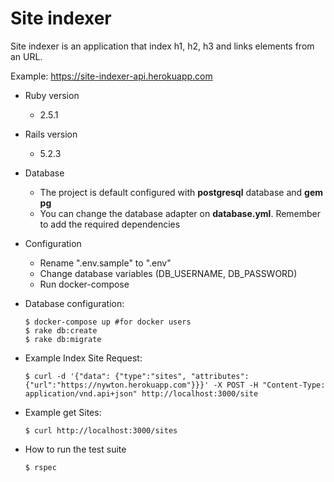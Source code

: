 # Site indexer

Site indexer is an application that index h1, h2, h3 and links elements from an URL.

Example: https://site-indexer-api.herokuapp.com

* Ruby version
    - 2.5.1
* Rails version
     - 5.2.3
* Database
    - The project is default configured with **postgresql** database and **gem pg**
    - You can change the database adapter on **database.yml**. Remember to add the required dependencies
* Configuration
    - Rename ".env.sample" to ".env"
    - Change database variables (DB_USERNAME, DB_PASSWORD) 
    - Run docker-compose
* Database configuration:
    
    ````
    $ docker-compose up #for docker users
    $ rake db:create
    $ rake db:migrate
    
* Example Index Site Request:
    
    ````
    $ curl -d '{"data": {"type":"sites", "attributes":{"url":"https://nywton.herokuapp.com"}}}' -X POST -H "Content-Type: application/vnd.api+json" http://localhost:3000/site

* Example get Sites:
    
    ````
    $ curl http://localhost:3000/sites

* How to run the test suite
    ````
    $ rspec
    

